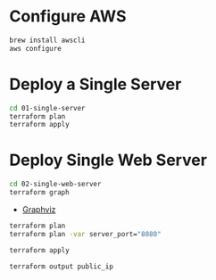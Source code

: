 # Configure AWS
```bash
brew install awscli
aws configure
```

# Deploy a Single Server
```bash
cd 01-single-server
terraform plan
terraform apply
```

# Deploy Single Web Server
```bash
cd 02-single-web-server
terraform graph
```

- [Graphviz](http://dreampuf.github.io/GraphvizOnline/)

```bash
terraform plan
terraform plan -var server_port="8080"

terraform apply

terraform output public_ip
```









